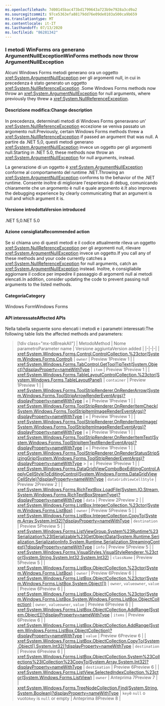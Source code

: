 ```yaml
---
ms.openlocfilehash: 7d00145bac473bd1799643a723b9e7928a3cd9a2
ms.sourcegitcommit: 97ce5363efa88179dd76e09de0103a500ca9b659
ms.translationtype: MT
ms.contentlocale: it-IT
ms.lasthandoff: 07/13/2020
ms.locfileid: "86281342"
---
```

### <a name="winforms-methods-now-throw-argumentnullexception"></a><span data-ttu-id="3eb79-101">I metodi WinForms ora generano ArgumentNullException</span><span class="sxs-lookup"><span data-stu-id="3eb79-101">WinForms methods now throw ArgumentNullException</span></span>

<span data-ttu-id="3eb79-102">Alcuni Windows Forms metodi generano ora un oggetto <xref:System.ArgumentNullException> per gli argomenti null, in cui in precedenza è stato generato un oggetto <xref:System.NullReferenceException> .</span><span class="sxs-lookup"><span data-stu-id="3eb79-102">Some Windows Forms methods now throw an <xref:System.ArgumentNullException> for null arguments, where previously they threw a <xref:System.NullReferenceException>.</span></span>

#### <a name="change-description"></a><span data-ttu-id="3eb79-103">Descrizione modifica:</span><span class="sxs-lookup"><span data-stu-id="3eb79-103">Change description</span></span>

<span data-ttu-id="3eb79-104">In precedenza, determinati metodi di Windows Forms generavano un' <xref:System.NullReferenceException> eccezione se veniva passato un argomento null.</span><span class="sxs-lookup"><span data-stu-id="3eb79-104">Previously, certain Windows Forms methods threw a <xref:System.NullReferenceException> if passed an argument that was null.</span></span> <span data-ttu-id="3eb79-105">A partire da .NET 5,0, questi metodi generano <xref:System.ArgumentNullException> invece un oggetto per gli argomenti null.</span><span class="sxs-lookup"><span data-stu-id="3eb79-105">Starting in .NET 5.0, these methods now throw an <xref:System.ArgumentNullException> for null arguments, instead.</span></span>

<span data-ttu-id="3eb79-106">La generazione di un oggetto è <xref:System.ArgumentNullException> conforme al comportamento del runtime .NET.</span><span class="sxs-lookup"><span data-stu-id="3eb79-106">Throwing an <xref:System.ArgumentNullException> conforms to the behavior of the .NET runtime.</span></span> <span data-ttu-id="3eb79-107">Consente inoltre di migliorare l'esperienza di debug, comunicando chiaramente che un argomento è null e quale argomento è.</span><span class="sxs-lookup"><span data-stu-id="3eb79-107">It also improves the debugging experience by clearly communicating that an argument is null and which argument it is.</span></span>

#### <a name="version-introduced"></a><span data-ttu-id="3eb79-108">Versione introdotta</span><span class="sxs-lookup"><span data-stu-id="3eb79-108">Version introduced</span></span>

<span data-ttu-id="3eb79-109">.NET 5,0</span><span class="sxs-lookup"><span data-stu-id="3eb79-109">.NET 5.0</span></span>

#### <a name="recommended-action"></a><span data-ttu-id="3eb79-110">Azione consigliata</span><span class="sxs-lookup"><span data-stu-id="3eb79-110">Recommended action</span></span>

<span data-ttu-id="3eb79-111">Se si chiama uno di questi metodi e il codice attualmente rileva un oggetto <xref:System.NullReferenceException> per gli argomenti null, rilevare <xref:System.ArgumentNullException> invece un oggetto.</span><span class="sxs-lookup"><span data-stu-id="3eb79-111">If you call any of these methods and your code currently catches a <xref:System.NullReferenceException> for null arguments, catch an <xref:System.ArgumentNullException> instead.</span></span> <span data-ttu-id="3eb79-112">Inoltre, è consigliabile aggiornare il codice per impedire il passaggio di argomenti null ai metodi elencati.</span><span class="sxs-lookup"><span data-stu-id="3eb79-112">In addition, consider updating the code to prevent passing null arguments to the listed methods.</span></span>

#### <a name="category"></a><span data-ttu-id="3eb79-113">Categoria</span><span class="sxs-lookup"><span data-stu-id="3eb79-113">Category</span></span>

<span data-ttu-id="3eb79-114">Windows Form</span><span class="sxs-lookup"><span data-stu-id="3eb79-114">Windows Forms</span></span>

#### <a name="affected-apis"></a><span data-ttu-id="3eb79-115">API interessate</span><span class="sxs-lookup"><span data-stu-id="3eb79-115">Affected APIs</span></span>

<span data-ttu-id="3eb79-116">Nella tabella seguente sono elencati i metodi e i parametri interessati:</span><span class="sxs-lookup"><span data-stu-id="3eb79-116">The following table lists the affected methods and parameters:</span></span>

> [!div class="mx-tdBreakAll"]
> | <span data-ttu-id="3eb79-117">Metodo</span><span class="sxs-lookup"><span data-stu-id="3eb79-117">Method</span></span> | <span data-ttu-id="3eb79-118">Nome parametro</span><span class="sxs-lookup"><span data-stu-id="3eb79-118">Parameter name</span></span> | <span data-ttu-id="3eb79-119">Versione aggiunta</span><span class="sxs-lookup"><span data-stu-id="3eb79-119">Version added</span></span> |
> |-|-|-|
> | <xref:System.Windows.Forms.Control.ControlCollection.%23ctor(System.Windows.Forms.Control)> | `owner` | <span data-ttu-id="3eb79-120">Preview 1</span><span class="sxs-lookup"><span data-stu-id="3eb79-120">Preview 1</span></span> |
> | <xref:System.Windows.Forms.TabControl.GetToolTipText(System.Object)?displayProperty=nameWithType> | `item` | <span data-ttu-id="3eb79-121">Preview 1</span><span class="sxs-lookup"><span data-stu-id="3eb79-121">Preview 1</span></span> |
> | <xref:System.Windows.Forms.TableLayoutControlCollection.%23ctor(System.Windows.Forms.TableLayoutPanel)> | `container` | <span data-ttu-id="3eb79-122">Preview 1</span><span class="sxs-lookup"><span data-stu-id="3eb79-122">Preview 1</span></span> |
> | <xref:System.Windows.Forms.ToolStripRenderer.OnRenderArrow(System.Windows.Forms.ToolStripArrowRenderEventArgs)?displayProperty=nameWithType> | `e` | <span data-ttu-id="3eb79-123">Preview 1</span><span class="sxs-lookup"><span data-stu-id="3eb79-123">Preview 1</span></span> |
> | <xref:System.Windows.Forms.ToolStripRenderer.OnRenderItemCheck(System.Windows.Forms.ToolStripItemImageRenderEventArgs)?displayProperty=nameWithType> | `e` | <span data-ttu-id="3eb79-124">Preview 1</span><span class="sxs-lookup"><span data-stu-id="3eb79-124">Preview 1</span></span> |
> | <xref:System.Windows.Forms.ToolStripRenderer.OnRenderItemImage(System.Windows.Forms.ToolStripItemImageRenderEventArgs)?displayProperty=nameWithType> | `e` | <span data-ttu-id="3eb79-125">Preview 1</span><span class="sxs-lookup"><span data-stu-id="3eb79-125">Preview 1</span></span> |
> | <xref:System.Windows.Forms.ToolStripRenderer.OnRenderItemText(System.Windows.Forms.ToolStripItemTextRenderEventArgs)?displayProperty=nameWithType> | `e` | <span data-ttu-id="3eb79-126">Preview 1</span><span class="sxs-lookup"><span data-stu-id="3eb79-126">Preview 1</span></span> |
> | <xref:System.Windows.Forms.ToolStripRenderer.OnRenderStatusStripSizingGrip(System.Windows.Forms.ToolStripRenderEventArgs)?displayProperty=nameWithType> > | `e` | <span data-ttu-id="3eb79-127">Preview 1</span><span class="sxs-lookup"><span data-stu-id="3eb79-127">Preview 1</span></span> |
> | <xref:System.Windows.Forms.DataGridViewComboBoxEditingControl.ApplyCellStyleToEditingControl(System.Windows.Forms.DataGridViewCellStyle)?displayProperty=nameWithType> | `dataGridViewCellStyle` | <span data-ttu-id="3eb79-128">Preview 2</span><span class="sxs-lookup"><span data-stu-id="3eb79-128">Preview 2</span></span> |
> | <xref:System.Windows.Forms.RichTextBox.LoadFile(System.IO.Stream,System.Windows.Forms.RichTextBoxStreamType)?displayProperty=nameWithType> | `data` | <span data-ttu-id="3eb79-129">Preview 2</span><span class="sxs-lookup"><span data-stu-id="3eb79-129">Preview 2</span></span> |
> | <xref:System.Windows.Forms.ListBox.IntegerCollection.%23ctor(System.Windows.Forms.ListBox)> | `owner` | <span data-ttu-id="3eb79-130">Preview 5</span><span class="sxs-lookup"><span data-stu-id="3eb79-130">Preview 5</span></span> |
> | <xref:System.Windows.Forms.ListBox.IntegerCollection.CopyTo(System.Array,System.Int32)?displayProperty=nameWithType> | `destination` | <span data-ttu-id="3eb79-131">Preview 5</span><span class="sxs-lookup"><span data-stu-id="3eb79-131">Preview 5</span></span> |
> | <xref:System.Windows.Forms.ListViewGroup.System%23Runtime%23Serialization%23ISerializable%23GetObjectData(System.Runtime.Serialization.SerializationInfo,System.Runtime.Serialization.StreamingContext)?displayProperty=nameWithType> | `info` | <span data-ttu-id="3eb79-132">Preview 5</span><span class="sxs-lookup"><span data-stu-id="3eb79-132">Preview 5</span></span> |
> | <xref:System.Windows.Forms.VisualStyles.VisualStyleRenderer.%23ctor(System.String,System.Int32,System.Int32)> | `className` | <span data-ttu-id="3eb79-133">Preview 5</span><span class="sxs-lookup"><span data-stu-id="3eb79-133">Preview 5</span></span> |
> | <xref:System.Windows.Forms.ListBox.ObjectCollection.%23ctor(System.Windows.Forms.ListBox)> | `owner` | <span data-ttu-id="3eb79-134">Preview 6</span><span class="sxs-lookup"><span data-stu-id="3eb79-134">Preview 6</span></span> |
> | <xref:System.Windows.Forms.ListBox.ObjectCollection.%23ctor(System.Windows.Forms.ListBox,System.Object[])> | <span data-ttu-id="3eb79-135">`owner`, `value`</span><span class="sxs-lookup"><span data-stu-id="3eb79-135">`owner`, `value`</span></span> | <span data-ttu-id="3eb79-136">Preview 6</span><span class="sxs-lookup"><span data-stu-id="3eb79-136">Preview 6</span></span> |
> | <xref:System.Windows.Forms.ListBox.ObjectCollection.%23ctor(System.Windows.Forms.ListBox,System.Windows.Forms.ListBox.ObjectCollection)> | <span data-ttu-id="3eb79-137">`owner`, `value`</span><span class="sxs-lookup"><span data-stu-id="3eb79-137">`owner`, `value`</span></span> | <span data-ttu-id="3eb79-138">Preview 6</span><span class="sxs-lookup"><span data-stu-id="3eb79-138">Preview 6</span></span> |
> | <xref:System.Windows.Forms.ListBox.ObjectCollection.AddRange(System.Object[])?displayProperty=nameWithType> | `items` | <span data-ttu-id="3eb79-139">Preview 6</span><span class="sxs-lookup"><span data-stu-id="3eb79-139">Preview 6</span></span> |
> | <xref:System.Windows.Forms.ListBox.ObjectCollection.AddRange(System.Windows.Forms.ListBox.ObjectCollection)?displayProperty=nameWithType> | `value` | <span data-ttu-id="3eb79-140">Preview 6</span><span class="sxs-lookup"><span data-stu-id="3eb79-140">Preview 6</span></span> |
> | <xref:System.Windows.Forms.ListBox.ObjectCollection.CopyTo(System.Object[],System.Int32)?displayProperty=nameWithType> | `destination` | <span data-ttu-id="3eb79-141">Preview 6</span><span class="sxs-lookup"><span data-stu-id="3eb79-141">Preview 6</span></span> |
> | <xref:System.Windows.Forms.ListBox.ObjectCollection.System%23Collections%23ICollection%23CopyTo(System.Array,System.Int32)?displayProperty=nameWithType> | `destination` | <span data-ttu-id="3eb79-142">Preview 6</span><span class="sxs-lookup"><span data-stu-id="3eb79-142">Preview 6</span></span> |
> | <xref:System.Windows.Forms.ListView.SelectedIndexCollection.%23ctor(System.Windows.Forms.ListView)> | `owner` | <span data-ttu-id="3eb79-143">Anteprima 7</span><span class="sxs-lookup"><span data-stu-id="3eb79-143">Preview 7</span></span> |
> | <xref:System.Windows.Forms.TreeNodeCollection.Find(System.String,System.Boolean)?displayProperty=nameWithType> | <span data-ttu-id="3eb79-144">`key`è `null` o vuoto</span><span class="sxs-lookup"><span data-stu-id="3eb79-144">`key` is `null` or empty</span></span> | <span data-ttu-id="3eb79-145">Anteprima 8</span><span class="sxs-lookup"><span data-stu-id="3eb79-145">Preview 8</span></span> |

<!-- 

#### Affected APIs

- `M:System.Windows.Forms.Control.ControlCollection.#ctor(System.Windows.Forms.Control)`
- `M:System.Windows.Forms.TabControl.GetToolTipText(System.Object)`
- `M:System.Windows.Forms.TableLayoutControlCollection.#ctor(System.Windows.Forms.TableLayoutPanel)`
- `M:System.Windows.Forms.ToolStripRenderer.OnRenderArrow(System.Windows.Forms.ToolStripArrowRenderEventArgs)`
- `M:System.Windows.Forms.ToolStripRenderer.OnRenderItemImage(System.Windows.Forms.ToolStripItemImageRenderEventArgs)`
- `M:System.Windows.Forms.ToolStripRenderer.OnRenderItemCheck(System.Windows.Forms.ToolStripItemImageRenderEventArgs)`
- `M:System.Windows.Forms.ToolStripRenderer.OnRenderItemText(System.Windows.Forms.ToolStripItemTextRenderEventArgs)`
- `M:System.Windows.Forms.ToolStripRenderer.OnRenderStatusStripSizingGrip(System.Windows.Forms.ToolStripRenderEventArgs)`
- `M:System.Windows.Forms.DataGridViewComboBoxEditingControl.ApplyCellStyleToEditingControl(System.Windows.Forms.DataGridViewCellStyle)`
- `M:System.Windows.Forms.RichTextBox.LoadFile(System.IO.Stream,System.Windows.Forms.RichTextBoxStreamType)`
- `M:System.Windows.Forms.ListViewGroup.System%23Runtime%23Serialization%23ISerializable%23GetObjectData(System.Runtime.Serialization.SerializationInfo,System.Runtime.Serialization.StreamingContext)`
- `M:System.Windows.Forms.VisualStyles.VisualStyleRenderer.%23ctor(System.String,System.Int32,System.Int32)`
- `M:System.Windows.Forms.ListBox.IntegerCollection.%23ctor(System.Windows.Forms.ListBox)`
- `M:System.Windows.Forms.ListBox.IntegerCollection.CopyTo(System.Array,System.Int32)`
- `M:System.Windows.Forms.ListBox.ObjectCollection.%23ctor(System.Windows.Forms.ListBox)`
- `M:System.Windows.Forms.ListBox.ObjectCollection.%23ctor(System.Windows.Forms.ListBox,System.Object[])`
- `M:System.Windows.Forms.ListBox.ObjectCollection.%23ctor(System.Windows.Forms.ListBox,System.Windows.Forms.ListBox.ObjectCollection)`
- `M:System.Windows.Forms.ListBox.ObjectCollection.AddRange(System.Object[])`
- `M:System.Windows.Forms.ListBox.ObjectCollection.AddRange(System.Windows.Forms.ListBox.ObjectCollection)`
- `M:System.Windows.Forms.ListBox.ObjectCollection.CopyTo(System.Object[],System.Int32)`
- `M:System.Windows.Forms.ListBox.ObjectCollection.System%23Collections%23ICollection%23CopyTo(System.Array,System.Int32)`
- `M:System.Windows.Forms.ListView.SelectedIndexCollection.#ctor(System.Windows.Forms.ListView)`
- `M:System.Windows.Forms.TreeNodeCollection.Find(System.String,System.Boolean)`

-->
